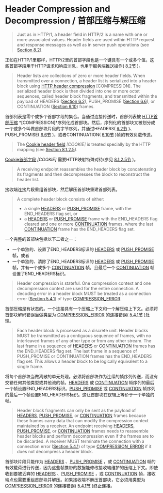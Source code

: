 # Header Compression and Decompression / 首部压缩与解压缩
> Just as in HTTP/1, a header field in HTTP/2 is a name with one or more associated values. Header fields are used within HTTP request and response messages as well as in server push operations (see [Section 8.2](https://httpwg.github.io/specs/rfc7540.html#PushResources)).

正如在HTTP/1里那样，HTTP/2里的首部字段也是一个键具有一个或多个值。这些首部字段用于HTTP请求和响应消息，也用于服务端推送操作( [8.2节](https://httpwg.github.io/specs/rfc7540.html#PushResources) )。

> Header lists are collections of zero or more header fields. When transmitted over a connection, a header list is serialized into a header block using [HTTP header compression](https://httpwg.github.io/specs/rfc7540.html#COMPRESSION) [COMPRESSION]. The serialized header block is then divided into one or more octet sequences, called header block fragments, and transmitted within the payload of HEADERS ([Section 6.2](https://httpwg.github.io/specs/rfc7540.html#HEADERS)), PUSH_PROMISE ([Section 6.6](https://httpwg.github.io/specs/rfc7540.html#PUSH_PROMISE)), or CONTINUATION ([Section 6.10](https://httpwg.github.io/specs/rfc7540.html#CONTINUATION)) frames.

首部列表是零个或多个首部字段的集合。当通过连接传送时，首部列表被 [HTTP首部压缩](https://httpwg.github.io/specs/rfc7540.html#COMPRESSION) *[COMPRESSION]*序列化成首部块。然后，序列化的首部块又被划分成一个或多个叫做首部块片段的字节序列，并通过HEADERS( [6.2节](https://httpwg.github.io/specs/rfc7540.html#HEADERS) )、PUSH\_PROMISE( [6.6节](https://httpwg.github.io/specs/rfc7540.html#PUSH_PROMISE) )，或者CONTINUATION( [6.10节](https://httpwg.github.io/specs/rfc7540.html#CONTINUATION) )帧的有效负载传送。

> The [Cookie header field](https://httpwg.github.io/specs/rfc7540.html#COOKIE) *[COOKIE]* is treated specially by the HTTP mapping (see [Section 8.1.2.5](https://httpwg.github.io/specs/rfc7540.html#CompressCookie)).

[Cookie首部字段](https://httpwg.github.io/specs/rfc7540.html#COOKIE) *[COOKIE]* 需要HTTP映射特殊对待(参见 [8.1.2.5节](https://httpwg.github.io/specs/rfc7540.html#CompressCookie) )。

> A receiving endpoint reassembles the header block by concatenating its fragments and then decompresses the block to reconstruct the header list.

接收端连接片段重组首部块，然后解压首部块重建首部列表。

> A complete header block consists of either:
> 
> * a single [HEADERS](https://httpwg.github.io/specs/rfc7540.html#HEADERS) or [PUSH\_PROMISE](https://httpwg.github.io/specs/rfc7540.html#PUSH_PROMISE) frame, with the END\_HEADERS flag set, or
> * a [HEADERS](https://httpwg.github.io/specs/rfc7540.html#HEADERS) or [PUSH\_PROMISE](https://httpwg.github.io/specs/rfc7540.html#PUSH_PROMISE) frame with the END\_HEADERS flag cleared and one or more [CONTINUATION](https://httpwg.github.io/specs/rfc7540.html#CONTINUATION) frames, where the last [CONTINUATION](https://httpwg.github.io/specs/rfc7540.html#CONTINUATION) frame has the END\_HEADERS flag set.

一个完整的首部块包括以下二者之一：

* 一个单独的、设置了END\_HEADERS标识的 [HEADERS](https://httpwg.github.io/specs/rfc7540.html#HEADERS) 或 [PUSH\_PROMISE](https://httpwg.github.io/specs/rfc7540.html#PUSH_PROMISE) 帧，或者
* 一个单独的、清除了END\_HEADERS标识的 [HEADERS](https://httpwg.github.io/specs/rfc7540.html#HEADERS) 或 [PUSH\_PROMISE](https://httpwg.github.io/specs/rfc7540.html#PUSH_PROMISE) 帧，并有一个或多个 [CONTINUATION](https://httpwg.github.io/specs/rfc7540.html#CONTINUATION) 帧，且最后一个 [CONTINUATION](https://httpwg.github.io/specs/rfc7540.html#CONTINUATION) 帧设置了END\_HEADERS标识。

> Header compression is stateful. One compression context and one decompression context are used for the entire connection. A decoding error in a header block MUST be treated as a connection error ([Section 5.4.1](https://httpwg.github.io/specs/rfc7540.html#ConnectionErrorHandler)) of type [COMPRESSION\_ERROR](https://httpwg.github.io/specs/rfc7540.html#COMPRESSION_ERROR).

首部压缩是有状态的。一个连接具有一个压缩上下文和一个解压缩上下文。必须将首部块解码错误当做类型为 [COMPRESSION\_ERROR](https://httpwg.github.io/specs/rfc7540.html#COMPRESSION_ERROR) 的连接错误( [5.4.1节](https://httpwg.github.io/specs/rfc7540.html#ConnectionErrorHandler) )处理。

> Each header block is processed as a discrete unit. Header blocks MUST be transmitted as a contiguous sequence of frames, with no interleaved frames of any other type or from any other stream. The last frame in a sequence of [HEADERS](https://httpwg.github.io/specs/rfc7540.html#HEADERS) or [CONTINUATION](https://httpwg.github.io/specs/rfc7540.html#CONTINUATION) frames has the END\_HEADERS flag set. The last frame in a sequence of PUSH_PROMISE or CONTINUATION frames has the END\_HEADERS flag set. This allows a header block to be logically equivalent to a single frame.

将每个首部块当做离散的单元处理。必须将首部块作为连续的帧序列传送，而没有交错任何其他类型或其他流的帧。[HEADERS](https://httpwg.github.io/specs/rfc7540.html#HEADERS) 或 [CONTINUATION](https://httpwg.github.io/specs/rfc7540.html#CONTINUATION) 帧序列的最后一个帧设置END\_HEADERS标识。[PUSH_PROMISE](https://httpwg.github.io/specs/rfc7540.html#PUSH_PROMISE) 或 [CONTINUATION](https://httpwg.github.io/specs/rfc7540.html#CONTINUATION) 帧序列的最后一个帧设置END\_HEADERS标识。这让首部块在逻辑上等价于一个单独的帧。

> Header block fragments can only be sent as the payload of [HEADERS](https://httpwg.github.io/specs/rfc7540.html%23HEADERS), [PUSH\_PROMISE](https://httpwg.github.io/specs/rfc7540.html#PUSH_PROMISE), or [CONTINUATION](https://httpwg.github.io/specs/rfc7540.html%23CONTINUATION) frames because these frames carry data that can modify the compression context maintained by a receiver. An endpoint receiving [HEADERS](https://httpwg.github.io/specs/rfc7540.html%23HEADERS), [PUSH\_PROMISE](https://httpwg.github.io/specs/rfc7540.html#PUSH_PROMISE), or [CONTINUATION](https://httpwg.github.io/specs/rfc7540.html%23CONTINUATION) frames needs to reassemble header blocks and perform decompression even if the frames are to be discarded. A receiver MUST terminate the connection with a connection error ([Section 5.4.1](https://httpwg.github.io/specs/rfc7540.html#ConnectionErrorHandler)) of type [COMPRESSION_ERROR](https://httpwg.github.io/specs/rfc7540.html#COMPRESSION_ERROR) if it does not decompress a header block.

首部块片段只能作为 [HEADERS](https://httpwg.github.io/specs/rfc7540.html%23HEADERS) 、[PUSH\_PROMISE](https://httpwg.github.io/specs/rfc7540.html#PUSH_PROMISE) ，或 [CONTINUATION](https://httpwg.github.io/specs/rfc7540.html%23CONTINUATION) 帧的有效载荷进行传送，因为这些帧携带的数据能修改接收端维护的压缩上下文。即使收到要被丢弃的 [HEADERS](https://httpwg.github.io/specs/rfc7540.html%23HEADERS) 、[PUSH\_PROMISE](https://httpwg.github.io/specs/rfc7540.html#PUSH_PROMISE) ，或 [CONTINUATION](https://httpwg.github.io/specs/rfc7540.html%23CONTINUATION) 帧，接收端点也需要重组首部块并解压。如果接收端不解压首部块，它必须用类型为 [COMPRESSION\_ERROR](https://httpwg.github.io/specs/rfc7540.html#COMPRESSION_ERROR) 的连接错误( [5.4.1节](https://httpwg.github.io/specs/rfc7540.html#ConnectionErrorHandler) )终止连接。
